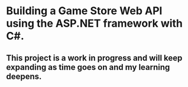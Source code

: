 # Building a Game Store Web API using the ASP.NET framework with C#.
## This project is a work in progress and will keep expanding as time goes on and my learning deepens.
